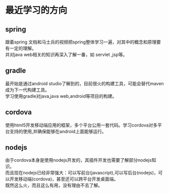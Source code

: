# 最近学习的方向

## spring

跟着spring 文档和马士兵的视频把spring整体学习一遍，对其中的概念和原理要有一定的理解。  
并对java web相关的知识再深入了解一番，如 servlet ,jsp等。

## gradle

最开始是通过android studio了解到的，目前很火的构建工具，可能会替代maven成为下一代构建工具。  
学习使用gradle对java,java web,android等项目的构建。

## cordova

使用html5开发移动端应用的框架，多个平台公用一套代码。学习cordova对多平台支持的使用,并确保能够在android上面能够运行。

## nodejs

由于cordova本身是使用nodejs开发的，其插件开发也需要了解部分nodejs知识。  
而且现在nodejs已经非常强大：可以写前台(javascript),可以写后台(nodejs)，可以开发移动端(cordova)，甚至还可以跨平台开发桌面端。  
既然这么火，而且这么有用，没有理由不去了解。
